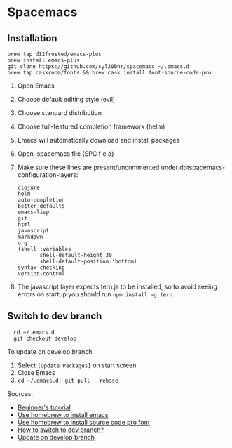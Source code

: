 # Spacemacs

## Installation

```
brew tap d12frosted/emacs-plus
brew install emacs-plus
git clone https://github.com/syl20bnr/spacemacs ~/.emacs.d
brew tap caskroom/fonts && brew cask install font-source-code-pro
```

1. Open Emacs
1. Choose default editing style (evil)
1. Choose standard distribution
1. Choose full-featured completion framework (helm)
1. Emacs will automatically download and install packages
1. Open .spacemacs file (SPC f e d)
1. Make sure these lines are present/uncommented under dotspacemacs-configuration-layers:
   
       clojure
       helm
       auto-completion
       better-defaults
       emacs-lisp
       git
       html
       javascript
       markdown
       org
       (shell :variables
              shell-default-height 30
              shell-default-position 'bottom)
       syntax-checking
       version-control
1. The javascript layer expects tern.js to be installed, so to avoid seeing errors on startup you should run `npm install -g tern`.

## Switch to dev branch

      cd ~/.emacs.d
      git checkout develop
      
To update on develop branch

1. Select `[Update Packages]` on start screen
1. Close Emacs
1. `cd ~/.emacs.d; git pull --rebase`

Sources:

- [Beginner's tutorial](https://github.com/syl20bnr/spacemacs/blob/master/doc/BEGINNERS_TUTORIAL.org)
- [Use homebrew to install emacs](https://github.com/syl20bnr/spacemacs#macos)
- [Use homebrew to install source code pro font](https://github.com/adobe-fonts/source-code-pro#font-installation-instructions)
- [How to switch to dev branch?](https://www.reddit.com/r/spacemacs/comments/79xkfa/how_do_i_switch_to_the_dev_branch/)
- [Update on develop branch](https://github.com/syl20bnr/spacemacs#on-develop-branch)
